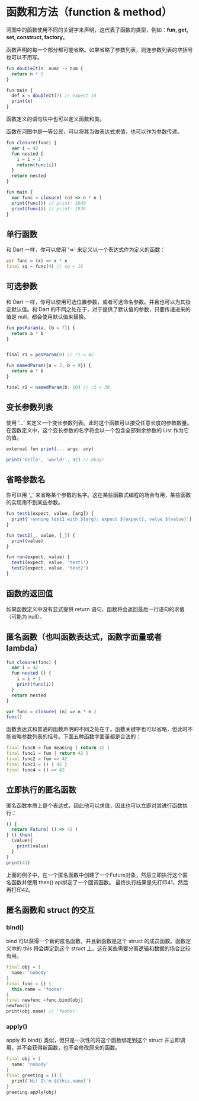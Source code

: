 # 函数和方法（function & method）

河图中的函数使用不同的关键字来声明，这代表了函数的类型，例如：**fun, get, set, construct, factory**。

函数声明的每一个部分都可能省略。如果省略了参数列表，则连参数列表的空括号也可以不用写。

```typescript
fun doubleIt(n: num) -> num {
  return n * 2
}

fun main {
  def x = doubleIt(7) // expect 14
  print(x)
}
```

函数定义的语句块中也可以定义函数和类。

函数在河图中是一等公民，可以将其当做表达式求值，也可以作为参数传递。

```typescript
fun closure(func) {
  var i = 42
  fun nested {
    i = i + 1
    return(func(i))
  }
  return nested
}

fun main {
  var func = closure( (n) => n * n )
  print(func()) // print: 1849
  print(func()) // print: 1936
}
```

## 单行函数

和 Dart 一样，你可以使用 '=>' 来定义以一个表达式作为定义的函数：

```dart
var func = (x) => x * x
final sq = func(4) // sq = 16
```

## 可选参数

和 Dart 一样，你可以使用可选位置参数，或者可选命名参数。并且也可以为其指定默认值。和 Dart 的不同之处在于，对于提供了默认值的参数，只要传递进来的值是 null，都会使用默认值来替换。

```javascript
fun posParam(a, [b = 7]) {
  return a * b
}


final r1 = posParam(6) // r1 = 42

fun namedParam({a = 3, b = 9}) {
  return a * b
}

final r2 = namedParam(b: 10) // r2 = 30
```

## 变长参数列表

使用 '...' 来定义一个变长参数列表。此时这个函数可以接受任意长度的参数数量。在函数定义中，这个变长参数的名字将会以一个包含全部剩余参数的 List 作为它的值。

```javascript
external fun print(... args: any)

print('hello', 'world!', 42) // okay!
```

## 省略参数名

你可以用 '\_' 来省略某个参数的名字。这在某些函数式编程的场合有用，某些函数的实现用不到某些参数。

```javascript
fun test1(expect, value, [arg]) {
  print('running test1 with ${arg}: expect ${expect}, value ${value}')
}

fun test2(_, value, [_]) {
  print(value)
}

fun run(expect, value) {
  test1(expect, value, 'test1')
  test2(expect, value, 'test2')
}
```

## 函数的返回值

如果函数定义中没有显式提供 return 语句，函数将会返回最后一行语句的求值（可能为 null）。

## 匿名函数（也叫函数表达式，函数字面量或者 lambda）

```javascript
fun closure(func) {
  var i = 42
  fun nested () {
    i = i + 1
    print(func(i))
  }
  return nested
}

var func = closure( (n) => n * n )
func()
```

函数表达式和普通的函数声明的不同之处在于。函数关键字也可以省略，但此时不能省略参数列表的括号。下面五种函数字面量都是合法的：

```dart
final func0 = fun meaning { return 42 }
final func1 = fun { return 42 }
final func2 = fun => 42
final func3 = () { 42 }
final func4 = () => 42
```

## 立即执行的匿名函数

匿名函数本质上是个表达式，因此他可以求值，因此也可以立即对其进行函数执行：

```javascript
() {
  return Future( () => 42 )
} ().then(
  (value){
    print(value)
  }
)
print(41)
```

上面的例子中，在一个匿名函数中创建了一个Future对象，然后立即执行这个匿名函数并使用 then() api绑定了一个回调函数。
最终执行结果是先打印41，然后再打印42。

## 匿名函数和 struct 的交互

### bind()

bind 可以获得一个新的匿名函数，并且新函数是这个 struct 的成员函数。函数定义中的 this 将会绑定到这个 struct 上。这在某些需要分离逻辑和数据的场合比较有用。

```dart
final obj = {
  name: 'nobody'
}
final func = () {
  this.name = 'foobar'
}
final newfunc =func.bind(obj)
newfunc()
print(obj.name) // 'foobar'
```

### apply()

apply 和 bind() 类似，但只是一次性的将这个函数绑定到这个 struct 并立即调用，并不会获得新函数，也不会修改原来的函数。

```dart
final obj = {
  name: 'nobody'
}
final greeting = () {
  print('Hi! I\'m ${this.name}')
}
greeting.apply(obj)
```
